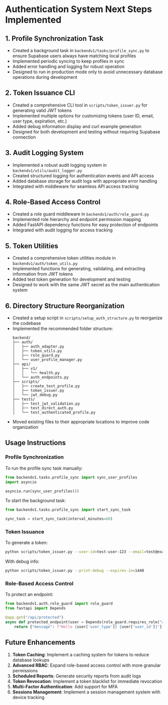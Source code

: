 # Authentication System Next Steps Implemented

## 1. Profile Synchronization Task

- Created a background task in `backendv1/tasks/profile_sync.py` to ensure Supabase users always have matching local profiles
- Implemented periodic syncing to keep profiles in sync
- Added error handling and logging for robust operation
- Designed to run in production mode only to avoid unnecessary database operations during development

## 2. Token Issuance CLI

- Created a comprehensive CLI tool in `scripts/token_issuer.py` for generating valid JWT tokens
- Implemented multiple options for customizing tokens (user ID, email, user type, expiration, etc.)
- Added debug information display and curl example generation
- Designed for both development and testing without requiring Supabase connection

## 3. Audit Logging System

- Implemented a robust audit logging system in `backendv1/utils/audit_logger.py`
- Created structured logging for authentication events and API access
- Added database storage for audit logs with appropriate error handling
- Integrated with middleware for seamless API access tracking

## 4. Role-Based Access Control

- Created a role guard middleware in `backendv1/auth/role_guard.py`
- Implemented role hierarchy and endpoint permission mapping
- Added FastAPI dependency functions for easy protection of endpoints
- Integrated with audit logging for access tracking

## 5. Token Utilities

- Created a comprehensive token utilities module in `backendv1/auth/token_utils.py`
- Implemented functions for generating, validating, and extracting information from JWT tokens
- Added test token generation for development and testing
- Designed to work with the same JWT secret as the main authentication system

## 6. Directory Structure Reorganization

- Created a setup script in `scripts/setup_auth_structure.py` to reorganize the codebase
- Implemented the recommended folder structure:
  ```
  backend/
  ├── auth/
  │   ├── auth_adapter.py
  │   ├── token_utils.py
  │   ├── role_guard.py
  │   └── user_profile_manager.py
  ├── api/
  │   ├── v1/
  │   │   └── health.py
  │   └── auth_endpoints.py
  ├── scripts/
  │   ├── create_test_profile.py
  │   ├── token_issuer.py
  │   └── jwt_debug.py
  ├── tests/
  │   ├── test_jwt_validation.py
  │   ├── test_direct_auth.py
  │   └── test_authenticated_profile.py
  ```
- Moved existing files to their appropriate locations to improve code organization

## Usage Instructions

### Profile Synchronization

To run the profile sync task manually:
```python
from backendv1.tasks.profile_sync import sync_user_profiles
import asyncio

asyncio.run(sync_user_profiles())
```

To start the background task:
```python
from backendv1.tasks.profile_sync import start_sync_task

sync_task = start_sync_task(interval_minutes=60)
```

### Token Issuance

To generate a token:
```bash
python scripts/token_issuer.py --user-id=test-user-123 --email=test@example.com --user-type=job_seeker
```

With debug info:
```bash
python scripts/token_issuer.py --print-debug --expires-in=1440
```

### Role-Based Access Control

To protect an endpoint:
```python
from backendv1.auth.role_guard import role_guard
from fastapi import Depends

@app.get("/api/protected")
async def protected_endpoint(user = Depends(role_guard.requires_role("admin"))):
    return {"message": f"Hello {user['user_type']} {user['user_id']}"}
```

## Future Enhancements

1. **Token Caching**: Implement a caching system for tokens to reduce database lookups
2. **Advanced RBAC**: Expand role-based access control with more granular permissions
3. **Scheduled Reports**: Generate security reports from audit logs
4. **Token Revocation**: Implement a token blacklist for immediate revocation
5. **Multi-Factor Authentication**: Add support for MFA
6. **Sessions Management**: Implement a session management system with device tracking 